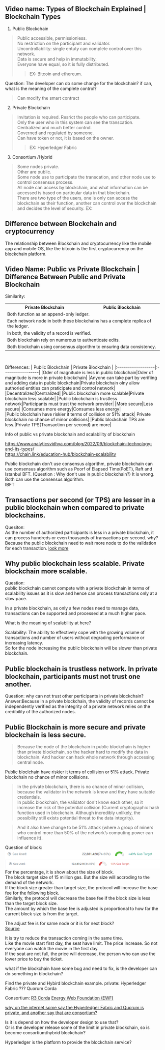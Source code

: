 ## Video name: Types of Blockchain Explained | Blockchain Types
1. Public Blockchain
>Public accessible, permissionless.  
>No restriction on the participant and validator.  
>Uncontrollability: single entuty can complete control over this network.  
>Data is secure and help in immutability.  
>Everyone have equal, so it is fully distributed.  
>>EX: Bitcoin and ethereum.   

Question: The developer can do some change for the blockchain? if can, what is the meaning of the complete control?  
>Can modify the smart contract

2. Private Blockchain  
>Invitation is required. Resrict the people who can participate.  
>Only the user who in this system can see the transcation.  
>Centralized and much better control.   
>Governed and regulated by someone.   
>Can have token or not, it is based on the owner.  
>>EX: Hyperledger Fabric  



3. Consortium /Hybrid   
>Some nodes private.  
>Other are public.  
>Some node use to participate the transcation, and other node use to control consensus process.  
>All node can access by blockchain, and what information can be accessed is based on particular data in that blockchain.  
>There are two type of the users, one is only can access the blockchain as their function, another can control over the blockchain and decides the level of security. 
>EX:  

## Difference between Blockchain and cryptocurrency  
The relationship between Blockchain and cryptocurrency like the mobile app and mobile OS, like the bitcoin is the first cryptocurrency on the blockchain platform.  



## Video Name: Public vs Private Blockchain | Difference Between Public and Private Blockchain

Similarity:  
<table>
    <tr>
        <th>Private Blockchain</th>
        <th>Public Blockchain</th>
    </tr>
    <tr>
        <td colspan="2">Both function as an append-only ledger.</td>
    </tr>
    <tr>
        <td colspan="2">Each network node in both these blockchains has a complete replica of the ledger.</td>
    </tr>
    <tr>
        <td colspan="2">In both, the validity of a record is verified.</td>
    </tr>
    <tr>
        <td colspan="2">Both blockchain rely on numerous to authenticate edits.</td>
    </tr>
    <tr>
        <td colspan="2">Both blockchain using consensus algorithm to ensuring data consistency.</td>
    </tr>
</table>​

Differences:
| Public Blockchain | Private Blockchain |
|:-------------------|:------------------|
|Oder of magnitude is less in public blockchain|Oder of magnitude is more in private blockchain|
|Anyone can take part by verifiing and adding data in public blockchain|Private blockchain olny allow authoried entities can praticipate and control network|
|Decentralized|Centralized|
|Public blockchain more scalable|Private blockchain less scalable|
|Public blockchain is trustless network|Participants must trust the network provider|
|More secure|Less secure|
|Consumes more energy|Consumes less energy|    
|Public bloclchain have riskier it terms of collision or 51% attack| Private blockchain no chance of minor collisions|
|Public blockchain TPS are less.|Private TPS(Transaction per second) are more|

Info of public vs private blockchain and scalability of blockchain  

https://www.analyticsvidhya.com/blog/2022/09/blockchain-technology-and-its-types/  
https://chain.link/education-hub/blockchain-scalability  





Public blockchain don't use consensus algorithm, private blockchain can use consensus algorithm such as Poorf of Elapsed Time(PoET), Raft and Istanbul BFT. (Question : Why don't use in public blockchain?) It is wrong. Both can use the consensus algorithm.  
IBFT  

## Transactions per second (or TPS) are lesser in a public blockchain when compared to private blockchains.    
Quesiton:   
As the number of authorized participants is less in a private blockchain, it can process hundreds or even thousands of transactions per second. why?  
Because the public blockchain need to wait more node to do the validation for each transaction. [look more](https://github.com/JasonChen990513/Blockchain-Certified-Developer-Course-Tijarah/blob/main/1_Introduction_to_Blockchain_Technology/5_Blockchain_vs_traditional_databases.md#for-the-reading-speed-of-the-data-why-traditional-is-faster)    

## Why public blockchain less scalable. Private blockchain more scalable.  
Question:   
public blockchain cannot compete with a private blockchain in terms of scalability issues as it is slow and hence can process transactions only at a slow pace.   

In a private blockchain, as only a few nodes need to manage data, transactions can be supported and processed at a much higher pace.  

What is the meaning of scalability at here?  

Scalability: The ability to effectively cope with the growing volume of transactions and number of users without degrading performance or increasing latency.     
So for the node increasing the public blockchain will be slower than private blockchain.  


## Public blockchain is trustless network. In private blockchain, participants must not trust one another.  
Question: why can not trust other perticipants in private blockchain?   
Answer:Because in a private blockchain, the validity of records cannot be independently verified as the integrity of a private network relies on the credibility of the authorized nodes.  

## Public Blockchain is more secure and private blockchain is less secure.   
>Because the node of the blockchain in public blockchain is higher than private blockchain, so the hacker hard to modify the data in blockchain. And hacker can hack whole network through accessing central node.  

Public bloclchain have riskier it terms of collision or 51% attack. Private blockchain no chance of minor collisions.  
>In the private blockchain, there is no chance of minor collision, because the validator in the network is know and they have suitable credentials.    
>In public blockchain, the validator don't know each other, so it increase the risk of the potential collision (Current cryptographic hash function used in blockchain. Although incredibly unlikely, the possibility still exists potential threat to the data integrity).    

>And it also have change to be 51% attack (where a group of miners who control more than 50% of the  network’s computing power can influence it).  






Question of block:  
![Alt text](https://github.com/JasonChen990513/Blockchain-Certified-Developer-Course-Tijarah/blob/main/Image/image-1.png?raw=true)  
![Alt text](https://github.com/JasonChen990513/Blockchain-Certified-Developer-Course-Tijarah/blob/main/Image/image.png?raw=true)  
For the percentage, it is show about the size of block.  
The block target size of 15 million gas. But the size will accroding to the demand of the network.  
If the block size greater than target size, the protocol will increase the base fee for the following block.   
Similarly, the protocol will decrease the base fee if the block size is less than the target block size.   
The amount by which the base fee is adjusted is proportional to how far the current block size is from the target.   



The adjust fee is for same node or it is for next block?   
[Source](https://ethereum.org/en/developers/docs/gas/#block-size)

It is try to reduce the transaction coming in the same time.  
Like the movie start first day, the seat have limit. The price increase. So not everyone can watch the movie in the first day.  
If the seat are not full, the price will decrease, the person who can use the lower price to buy the ticket.    

what if the blockchain have some bug and need to fix, is the developer can do something in blockchain? 



Find the private and Hybird blockchain example.
private:
Hyperledger Fabric ???
Quorum 
Corda

Consortium:
[R3 Corda](https://www.linkedin.com/pulse/types-blockchains-public-private-consortium-vipin-jain-ph-d-fcma-)
[Energy Web Foundation (EWF)](https://energyweb.org/wp-content/uploads/2019/05/EWF-Paper-TheEnergyWebChain-v1-201810-FINAL-1.pdf)


[why on the internet some say the Hyperledger Fabric and Quorum is private, and another say that are consortium? ](https://www.linkedin.com/pulse/understanding-different-types-blockchain-networks-sheria-online)

Is it is depend on how the developer design to use that?  
Or is the developer release some of the limit in private blockchain, so is become consortium/hybrid blockchain?

Hyperledger is the platform to provide the blockchain service?


